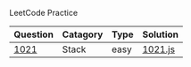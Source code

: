 LeetCode Practice

| Question  | Catagory | Type | Solution |
| ------------- | ------------- | ------------- | ------------- |
| [1021](https://leetcode.com/problems/remove-outermost-parentheses/description/)  | Stack  | easy  | [1021.js](https://github.com/wgetDJ/leetcode/blob/main/1021.js) |
